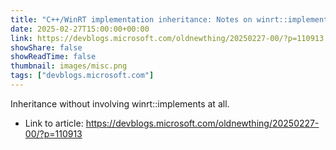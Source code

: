 ```yaml
---
title: "C++/WinRT implementation inheritance: Notes on winrt::implements, part 7"
date: 2025-02-27T15:00:00+00:00
link: https://devblogs.microsoft.com/oldnewthing/20250227-00/?p=110913
showShare: false
showReadTime: false
thumbnail: images/misc.png
tags: ["devblogs.microsoft.com"]
---
```

Inheritance without involving winrt::implements at all.

- Link to article: https://devblogs.microsoft.com/oldnewthing/20250227-00/?p=110913